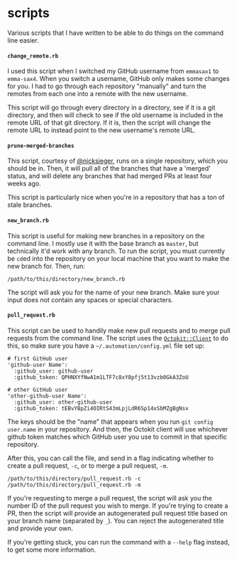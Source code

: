 # scripts

Various scripts that I have written to be able to do things on the command line easier.

#### `change_remote.rb`

I used this script when I switched my GitHub username from `emmasax1` to `emma-sax4`. When you switch a username, GitHub only makes some changes for you. I had to go through each repository "manually" and turn the remotes from each one into a remote with the new username.

This script will go through every directory in a directory, see if it is a git directory, and then will check to see if the old username is included in the remote URL of that git directory. If it is, then the script will change the remote URL to instead point to the new username's remote URL.

#### `prune-merged-branches`

This script, courtesy of [@nicksieger](https://github.com/nicksieger), runs on a single repository, which you should be in. Then, it will pull all of the branches that have a 'merged' status, and will delete any branches that had merged PRs at least four weeks ago.

This script is particularly nice when you're in a repository that has a ton of stale branches.

#### `new_branch.rb`

This script is useful for making new branches in a repository on the command line. I mostly use it with the base branch as `master`, but technically it'd work with any branch. To run the script, you must currently be `cd`ed into the repository on your local machine that you want to make the new branch for. Then, run:
```
/path/to/this/directory/new_branch.rb
```

The script will ask you for the name of your new branch. Make sure your input does not contain any spaces or special characters.

#### `pull_request.rb`

This script can be used to handily make new pull requests and to merge pull requests from the command line. The script uses the [`Octokit::Client`](https://octokit.github.io/octokit.rb/Octokit/Client.html) to do this, so make sure you have a `~/.automation/config.yml` file set up:
```
# first GitHub user
'github-user Name':
  :github_user: github-user
  :github_token: QPHNXYfNwA1m1LTF7c8xY8pfj5t13vzb0GkA3ZoU

# other GitHub user
'other-github-user Name':
  :github_user: other-github-user
  :github_token: tEBvYBpZi4OIRtS43mLpjLdR6Sp14xSbMZgBgNsv
```

The keys should be the "name" that appears when you run `git config user.name` in your repository. And then, the Octokit client will use whichever github token matches which GitHub user you use to commit in that specific repository.

After this, you can call the file, and send in a flag indicating whether to create a pull request, `-c`, or to merge a pull request, `-m`.
```
/path/to/this/directory/pull_request.rb -c
/path/to/this/directory/pull_request.rb -m
```

If you're requesting to merge a pull request, the script will ask you the number ID of the pull request you wish to merge. If you're trying to create a PR, then the script will provide an autogenerated pull request title based on your branch name (separated by `_`). You can reject the autogenerated title and provide your own.

If you're getting stuck, you can run the command with a `--help` flag instead, to get some more information.
